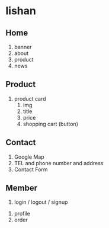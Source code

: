 # lishan

## Home
1. banner
1. about
1. product
1. news

## Product
1. product card
    1. img
    1. title
    1. price
    1. shopping cart (button)

## Contact
1. Google Map
1. TEL and phone number and address
1. Contact Form

## Member
1. login / logout / signup
<!-- 1. forgot password -->
<!-- 1. change password -->
1. profile
1. order
